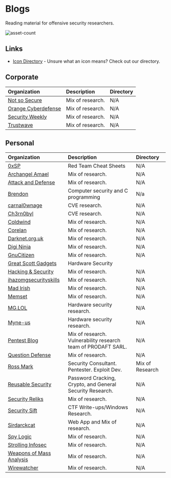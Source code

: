 # Blogs

Reading material for offensive security researchers.

![asset-count](https://img.shields.io/badge/Tools%20%26%20Resources%20Available-33-3c85d4?style=for-the-badge)

## Links <!-- {docsify-ignore} -->

- [Icon Directory](../ICONS.md) - Unsure what an icon means? Check out our directory.

## Corporate

| Organization | Description | Directory |
| :--- | :--- | :--- |
| [Not so Secure](https://notsosecure.com/blog/) | Mix of research. | N/A |
| [Orange Cyberdefense](https://sensepost.com/blog/) | Mix of research. | N/A |
| [Security Weekly](https://securityweekly.com/blog/) | Mix of research. | N/A |
| [Trustwave](https://www.trustwave.com/en-us/resources/blogs/spiderlabs-blog/) | Mix of research. | N/A |

## Personal

| Organization | Description | Directory |
| :--- | :--- | :--- |
| [0xSP](https://0xsp.com/) | Red Team Cheat Sheets | N/A |
| [Archangel Amael](http://archangelamael.blogspot.com/) | Mix of research. | N/A |
| [Attack and Defense](https://blog.carnal0wnage.com/) | Mix of research. | N/A |
| [Brendon](https://tiszka.com/) | Computer security and C programming | N/a |
| [carnal0wnage](https://blog.carnal0wnage.com/) | CVE research. | N/A |
| [Ch3rn0byl](https://ch3rn0byl.com/) | CVE research. | N/A |
| [Coldwind](https://gynvael.coldwind.pl/?blog=1&lang=en) | Mix of research. | N/A |
| [Corelan](https://www.corelan.be/) | Mix of research. | N/A |
| [Darknet.org.uk](https://www.darknet.org.uk/) | Mix of research. | N/A |
| [Digi Ninja](https://digi.ninja/blog.php) | Mix of research. | N/A |
| [GnuCitizen](https://www.gnucitizen.org/) | Mix of research. | N/A |
| [Great Scott Gadgets](https://greatscottgadgets.com/) | Hardware Security | 
| [Hacking & Security](https://hackingandsecurity.blogspot.com/) | Mix of research. | N/A |
| [ihazomgsecurityskills](http://ihazomgsecurityskillz.blogspot.com/) | Mix of research. | N/A |
| [Mad Irish](https://www.madirish.net/) | Mix of research. | N/A |
| [Memset](https://memset.wordpress.com/) | Mix of research. | N/A |
| [MG.LOL](https://mg.lol/blog/) | Hardware security research. | N/A |
| [Myne-us](http://www.myne-us.com/) | Hardware security research. | N/A |
| [Pentest Blog](https://pentest.blog/) | Mix of research. Vulnerability research team of PRODAFT SARL. | N/A |
| [Question Defense](https://www.question-defense.com/) | Mix of research. | N/A |
| [Ross Mark](https://rossmarks.uk/blog/) | Security Consultant. Pentester. Exploit Dev. | Mix of Research |
| [Reusable Security](https://reusablesec.blogspot.com/) | Password Cracking, Crypto, and General Security Research. | N/A |
| [Security Reliks](https://securityreliks.wordpress.com/) | Mix of research. | N/A |
| [Security Sift](https://9emin1.github.io/pages/) | CTF Write-ups/Windows Research. | N/A |
| [Sirdarckcat](http://sirdarckcat.blogspot.com/) | Web App and Mix of research. | N/A |
| [Spy Logic](https://www.spylogic.net/) | Mix of research. | N/A |
| [Strolling Infosec](https://9emin1.github.io/pages/) | Mix of research. | N/A |
| [Weapons of Mass Analysis](http://wepma.blogspot.com/) | Mix of research. | N/A |
| [Wirewatcher](https://wirewatcher.wordpress.com/) | Mix of research. | N/A |

